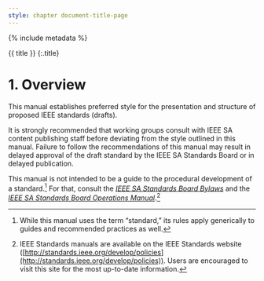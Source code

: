 ```yaml
---
style: chapter document-title-page
---
```


{% include metadata %}

{{ title }}
{:.title}

# 1. Overview

This manual establishes preferred style for the presentation and structure of proposed IEEE standards (drafts).

It is strongly recommended that working groups consult with IEEE SA content publishing staff before deviating from the style outlined in this manual. Failure to follow the recommendations of this manual may result in delayed approval of the draft standard by the IEEE SA Standards Board or in delayed publication.

This manual is not intended to be a guide to the procedural development of a standard.[^standard] For that, consult the [*IEEE SA Standards Board Bylaws*](http://standards.ieee.org/about/policies/bylaws/index.html) and the [*IEEE SA Standards Board Operations Manual*](http://standards.ieee.org/about/policies/opman/).[^manual]


[^standard]: While this manual uses the term “standard,” its rules apply generically to guides and recommended practices as well.

[^manual]: IEEE Standards manuals are available on the IEEE Standards website ([http://standards.ieee.org/develop/policies](http://standards.ieee.org/develop/policies)). Users are encouraged to visit this site for the most up-to-date information.
